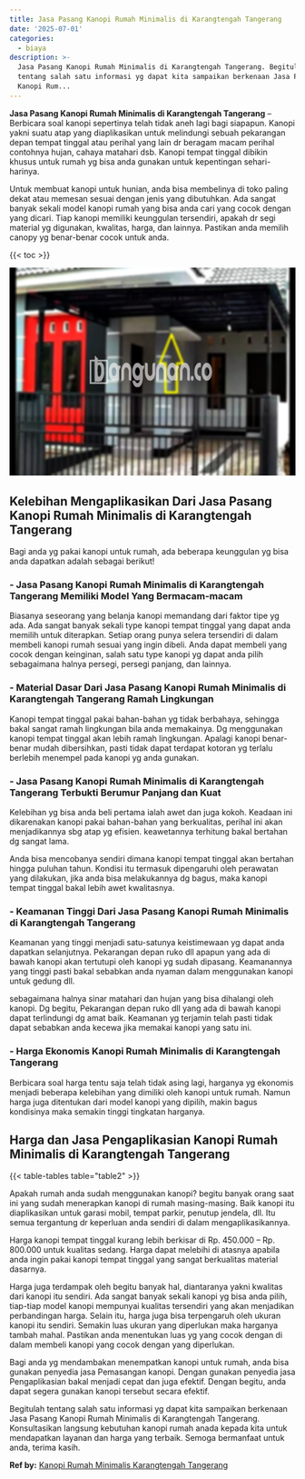 ```yaml
---
title: Jasa Pasang Kanopi Rumah Minimalis di Karangtengah Tangerang
date: '2025-07-01'
categories:
  - biaya
description: >-
  Jasa Pasang Kanopi Rumah Minimalis di Karangtengah Tangerang. Begitulah
  tentang salah satu informasi yg dapat kita sampaikan berkenaan Jasa Pasang
  Kanopi Rum...
---
```


**Jasa Pasang Kanopi Rumah Minimalis di Karangtengah Tangerang** – Berbicara soal kanopi sepertinya telah tidak aneh lagi bagi siapapun. Kanopi yakni suatu atap yang diaplikasikan untuk melindungi sebuah pekarangan depan tempat tinggal atau perihal yang lain dr beragam macam perihal contohnya hujan, cahaya matahari dsb. Kanopi tempat tinggal dibikin khusus untuk rumah yg bisa anda gunakan untuk kepentingan sehari-harinya.

Untuk membuat kanopi untuk hunian, anda bisa membelinya di toko paling dekat atau memesan sesuai dengan jenis yang dibutuhkan. Ada sangat banyak sekali model kanopi rumah yang bisa anda cari yang cocok dengan yang dicari. Tiap kanopi memiliki keunggulan tersendiri, apakah dr segi material yg digunakan, kwalitas, harga, dan lainnya. Pastikan anda memilih canopy yg benar-benar cocok untuk anda.

{{< toc >}}

![Jasa Pasang Kanopi Rumah Minimalis di Karangtengah Tangerang](/images/harga-kanopi-minimalis-61.png)

## Kelebihan Mengaplikasikan Dari Jasa Pasang Kanopi Rumah Minimalis di Karangtengah Tangerang

Bagi anda yg pakai kanopi untuk rumah, ada beberapa keunggulan yg bisa anda dapatkan adalah sebagai berikut!

### \- Jasa Pasang Kanopi Rumah Minimalis di Karangtengah Tangerang Memiliki Model Yang Bermacam-macam

Biasanya seseorang yang belanja kanopi memandang dari faktor tipe yg ada. Ada sangat banyak sekali type kanopi tempat tinggal yang dapat anda memilih untuk diterapkan. Setiap orang punya selera tersendiri di dalam membeli kanopi rumah sesuai yang ingin dibeli. Anda dapat membeli yang cocok dengan keinginan, salah satu type kanopi yg dapat anda pilih sebagaimana halnya persegi, persegi panjang, dan lainnya.

### \- Material Dasar Dari Jasa Pasang Kanopi Rumah Minimalis di Karangtengah Tangerang Ramah Lingkungan

Kanopi tempat tinggal pakai bahan-bahan yg tidak berbahaya, sehingga bakal sangat ramah lingkungan bila anda memakainya. Dg menggunakan kanopi tempat tinggal akan lebih ramah lingkungan. Apalagi kanopi benar-benar mudah dibersihkan, pasti tidak dapat terdapat kotoran yg terlalu berlebih menempel pada kanopi yg anda gunakan.

### \- Jasa Pasang Kanopi Rumah Minimalis di Karangtengah Tangerang Terbukti Berumur Panjang dan Kuat

Kelebihan yg bisa anda beli pertama ialah awet dan juga kokoh. Keadaan ini dikarenakan kanopi pakai bahan-bahan yang berkualitas, perihal ini akan menjadikannya sbg atap yg efisien. keawetannya terhitung bakal bertahan dg sangat lama.

Anda bisa mencobanya sendiri dimana kanopi tempat tinggal akan bertahan hingga puluhan tahun. Kondisi itu termasuk dipengaruhi oleh perawatan yang dilakukan, jika anda bisa melakukannya dg bagus, maka kanopi tempat tinggal bakal lebih awet kwalitasnya.

### \- Keamanan Tinggi Dari Jasa Pasang Kanopi Rumah Minimalis di Karangtengah Tangerang

Keamanan yang tinggi menjadi satu-satunya keistimewaan yg dapat anda dapatkan selanjutnya. Pekarangan depan ruko dll apapun yang ada di bawah kanopi akan tertutupi oleh kanopi yg sudah dipasang. Keamanannya yang tinggi pasti bakal sebabkan anda nyaman dalam menggunakan kanopi untuk gedung dll.

sebagaimana halnya sinar matahari dan hujan yang bisa dihalangi oleh kanopi. Dg begitu, Pekarangan depan ruko dll yang ada di bawah kanopi dapat terlindungi dg amat baik. Keamanan yg terjamin telah pasti tidak dapat sebabkan anda kecewa jika memakai kanopi yang satu ini.

### \- Harga Ekonomis Kanopi Rumah Minimalis di Karangtengah Tangerang

Berbicara soal harga tentu saja telah tidak asing lagi, harganya yg ekonomis menjadi beberapa kelebihan yang dimiliki oleh kanopi untuk rumah. Namun harga juga ditentukan dari model kanopi yang dipilih, makin bagus kondisinya maka semakin tinggi tingkatan harganya.

## Harga dan Jasa Pengaplikasian Kanopi Rumah Minimalis di Karangtengah Tangerang

{{< table-tables table="table2" >}}

Apakah rumah anda sudah menggunakan kanopi? begitu banyak orang saat ini yang sudah menerapkan kanopi di rumah masing-masing. Baik kanopi itu diaplikasikan untuk garasi mobil, tempat parkir, penutup jendela, dll. Itu semua tergantung dr keperluan anda sendiri di dalam mengaplikasikannya.

Harga kanopi tempat tinggal kurang lebih berkisar di Rp. 450.000 – Rp. 800.000 untuk kualitas sedang. Harga dapat melebihi di atasnya apabila anda ingin pakai kanopi tempat tinggal yang sangat berkualitas material dasarnya.

Harga juga terdampak oleh begitu banyak hal, diantaranya yakni kwalitas dari kanopi itu sendiri. Ada sangat banyak sekali kanopi yg bisa anda pilih, tiap-tiap model kanopi mempunyai kualitas tersendiri yang akan menjadikan perbandingan harga. Selain itu, harga juga bisa terpengaruh oleh ukuran kanopi itu sendiri. Semakin luas ukuran yang diperlukan maka harganya tambah mahal. Pastikan anda menentukan luas yg yang cocok dengan di dalam membeli kanopi yang cocok dengan yang diperlukan.

Bagi anda yg mendambakan menempatkan kanopi untuk rumah, anda bisa gunakan penyedia jasa Pemasangan kanopi. Dengan gunakan penyedia jasa Pengaplikasian bakal menjadi cepat dan juga efektif. Dengan begitu, anda dapat segera gunakan kanopi tersebut secara efektif.

Begitulah tentang salah satu informasi yg dapat kita sampaikan berkenaan Jasa Pasang Kanopi Rumah Minimalis di Karangtengah Tangerang. Konsultasikan langsung kebutuhan kanopi rumah anada kepada kita untuk mendapatkan layanan dan harga yang terbaik. Semoga bermanfaat untuk anda, terima kasih.

**Ref by:**  [Kanopi Rumah Minimalis Karangtengah Tangerang](https://id.wikipedia.org/wiki/Kanopi)
